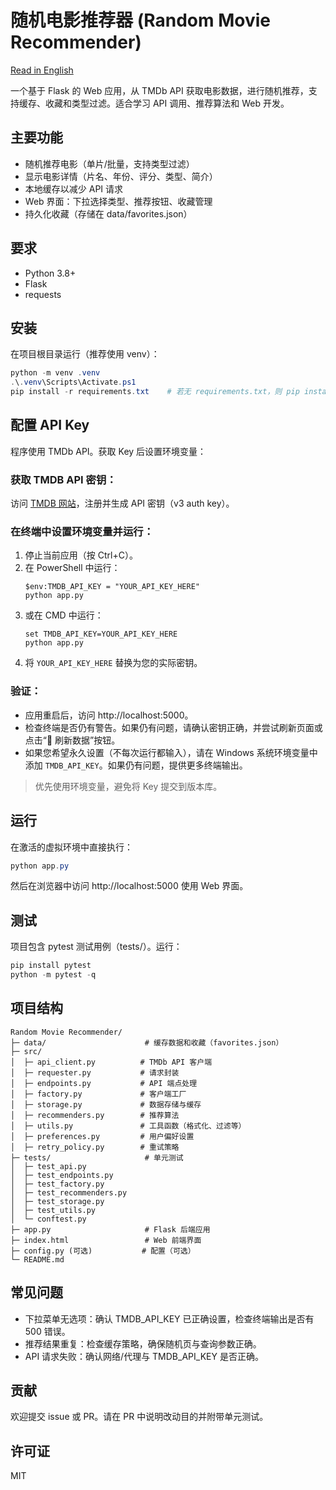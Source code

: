 # 随机电影推荐器 (Random Movie Recommender)

[Read in English](./README.md)

一个基于 Flask 的 Web 应用，从 TMDb API 获取电影数据，进行随机推荐，支持缓存、收藏和类型过滤。适合学习 API 调用、推荐算法和 Web 开发。

## 主要功能
- 随机推荐电影（单片/批量，支持类型过滤）
- 显示电影详情（片名、年份、评分、类型、简介）
- 本地缓存以减少 API 请求
- Web 界面：下拉选择类型、推荐按钮、收藏管理
- 持久化收藏（存储在 data/favorites.json）

## 要求
- Python 3.8+
- Flask
- requests

## 安装
在项目根目录运行（推荐使用 venv）：
```powershell
python -m venv .venv
.\.venv\Scripts\Activate.ps1
pip install -r requirements.txt    # 若无 requirements.txt，则 pip install flask requests
```

## 配置 API Key
程序使用 TMDb API。获取 Key 后设置环境变量：

### 获取 TMDB API 密钥：
访问 [TMDB 网站](https://www.themoviedb.org/)，注册并生成 API 密钥（v3 auth key）。

### 在终端中设置环境变量并运行：
1. 停止当前应用（按 Ctrl+C）。
2. 在 PowerShell 中运行：
   ```
   $env:TMDB_API_KEY = "YOUR_API_KEY_HERE"
   python app.py
   ```
3. 或在 CMD 中运行：
   ```
   set TMDB_API_KEY=YOUR_API_KEY_HERE
   python app.py
   ```
4. 将 `YOUR_API_KEY_HERE` 替换为您的实际密钥。

### 验证：
- 应用重启后，访问 http://localhost:5000。
- 检查终端是否仍有警告。如果仍有问题，请确认密钥正确，并尝试刷新页面或点击“🔄 刷新数据”按钮。
- 如果您希望永久设置（不每次运行都输入），请在 Windows 系统环境变量中添加 `TMDB_API_KEY`。如果仍有问题，提供更多终端输出。

> 优先使用环境变量，避免将 Key 提交到版本库。

## 运行
在激活的虚拟环境中直接执行：
```powershell
python app.py
```
然后在浏览器中访问 http://localhost:5000 使用 Web 界面。

## 测试
项目包含 pytest 测试用例（tests/）。运行：
```powershell
pip install pytest
python -m pytest -q
```

## 项目结构
```
Random Movie Recommender/
├─ data/                      # 缓存数据和收藏（favorites.json）
├─ src/
│  ├─ api_client.py          # TMDb API 客户端
│  ├─ requester.py           # 请求封装
│  ├─ endpoints.py           # API 端点处理
│  ├─ factory.py             # 客户端工厂
│  ├─ storage.py             # 数据存储与缓存
│  ├─ recommenders.py        # 推荐算法
│  ├─ utils.py               # 工具函数（格式化、过滤等）
│  ├─ preferences.py         # 用户偏好设置
│  ├─ retry_policy.py        # 重试策略
├─ tests/                     # 单元测试
│  ├─ test_api.py
│  ├─ test_endpoints.py
│  ├─ test_factory.py
│  ├─ test_recommenders.py
│  ├─ test_storage.py
│  ├─ test_utils.py
│  └─ conftest.py
├─ app.py                     # Flask 后端应用
├─ index.html                 # Web 前端界面
├─ config.py (可选)           # 配置（可选）
└─ README.md
```

## 常见问题
- 下拉菜单无选项：确认 TMDB_API_KEY 已正确设置，检查终端输出是否有 500 错误。
- 推荐结果重复：检查缓存策略，确保随机页与查询参数正确。
- API 请求失败：确认网络/代理与 TMDB_API_KEY 是否正确。

## 贡献
欢迎提交 issue 或 PR。请在 PR 中说明改动目的并附带单元测试。

## 许可证
MIT